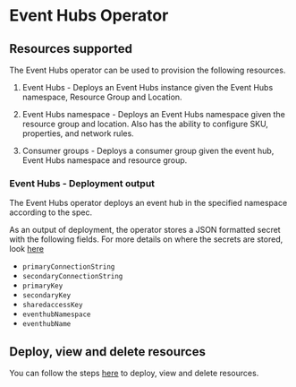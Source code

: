 # Event Hubs Operator

## Resources supported

The Event Hubs operator can be used to provision the following resources.

1. Event Hubs - Deploys an Event Hubs instance given the Event Hubs namespace, Resource Group and Location.

2. Event Hubs namespace - Deploys an Event Hubs namespace given the resource group and location. Also has the ability to configure SKU, properties, and network rules.

3. Consumer groups - Deploys a consumer group given the event hub, Event Hubs namespace and resource group.

### Event Hubs - Deployment output

The Event Hubs operator deploys an event hub in the specified namespace according to the spec.

As an output of deployment, the operator stores a JSON formatted secret with the following fields. For more details on where the secrets are stored, look [here](/docs/topics/secrets.md)

- `primaryConnectionString`
- `secondaryConnectionString`
- `primaryKey`
- `secondaryKey`
- `sharedaccessKey`
- `eventhubNamespace`
- `eventhubName`

## Deploy, view and delete resources

You can follow the steps [here](/docs/topics/resourceprovision.md) to deploy, view and delete resources.

<!-- ## How would you use the Event Hubs Operator to support a real application?

TODO: Demo app -->

